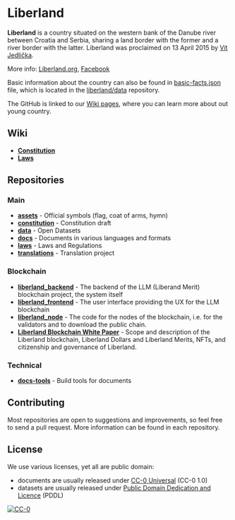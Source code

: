 # Liberland

**Liberland** is a country situated on the western bank of the Danube river between Croatia and Serbia, sharing a land border with the former and a river border with the latter. Liberland was proclaimed on 13 April 2015 by [Vít Jedlička](http://en.wikipedia.org/wiki/V%C3%ADt_Jedli%C4%8Dka).

More info: [Liberland.org](http://liberland.org/), [Facebook](http://www.facebook.com/liberland)

Basic information about the country can also be found in  [basic-facts.json](https://github.com/liberland/data/blob/master/basic-facts/basic-facts.json) file, which is located in the [liberland/data](https://github.com/liberland/data) repository. 

The GitHub is linked to our [Wiki pages](https://liberland-1.gitbook.io/wiki/v/welcome-to-liberland/), where you can learn more about out young country.

## Wiki
* **[Constitution](https://liberland-1.gitbook.io/wiki/)** 
* **[Laws](https://liberland-1.gitbook.io/wiki/v/laws/)**

## Repositories
### Main
* **[assets]** - Official symbols (flag, coat of arms, hymn)
* **[constitution]** - Constitution draft
* **[data]** - Open Datasets
* **[docs]** - Documents in various languages and formats
* **[laws]** - Laws and Regulations
* **[translations]** - Translation project

### Blockchain
* **[liberland_backend]** - The backend of the LLM (Liberand Merit) blockchain project, the system itself
* **[liberland_frontend]** - The user interface providing the UX for the LLM blockchain
* **[liberland_node]** - The code for the nodes of the blockchain, i.e. for the validators and to download the public chain. 
* **[Liberland Blockchain White Paper]** - Scope and description of the Liberland blockchain, Liberland Dollars and Liberland Merits, NFTs, and citizenship and governance of Liberland. 

### Technical
* **[docs-tools]** - Build tools for documents

## Contributing

Most repositories are open to suggestions and improvements, so feel free to send a pull request. More information can be found in each repository.

## License

We use various licenses, yet all are public domain:
* documents are usually released under [CC-0 Universal](https://creativecommons.org/publicdomain/zero/1.0/) (CC-0 1.0)
* datasets are usually released under [Public Domain Dedication and Licence](http://opendatacommons.org/licenses/pddl/) (PDDL)

[![CC-0](http://mirrors.creativecommons.org/presskit/buttons/88x31/svg/cc-zero.svg)](https://creativecommons.org/publicdomain/zero/1.0/)


[assets]: https://github.com/liberland/assets
[constitution]: https://github.com/liberland/constitution/blob/master/Constitution.md
[data]: https://github.com/liberland/data
[docs]: https://github.com/liberland/docs
[laws]: https://github.com/liberland/laws
[translations]: https://github.com/liberland/translations
[docs-tools]: https://github.com/liberland/docs-tools
[liberland_backend]: https://github.com/liberland/liberland_backend
[liberland_frontend]: https://github.com/liberland/liberland_frontend
[liberland_node]: https://github.com/liberland/liberland_node
[Liberland Blockchain White Paper]: https://github.com/liberland/docs/blob/master/blockchain/white-paper.md


